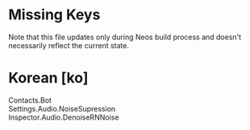 # Missing Keys
Note that this file updates only during Neos build process and doesn't necessarily reflect the current state.

# Korean [ko]
Contacts.Bot  
Settings.Audio.NoiseSupression  
Inspector.Audio.DenoiseRNNoise  

